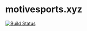 # motivesports.xyz

[![Build Status](https://drone.jackharrhy.com/api/badges/jackharrhy/motivesports.xyz/status.svg)](https://drone.jackharrhy.com/jackharrhy/motivesports.xyz)
